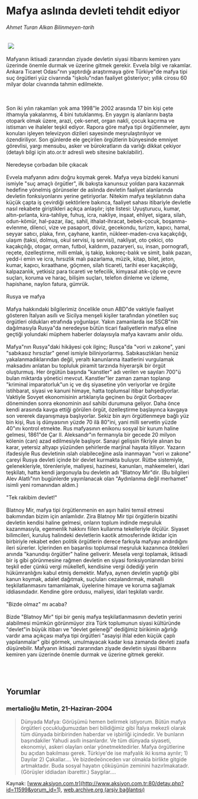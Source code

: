 # Mafya aslında devleti tehdit ediyor

*Ahmet Turan Alkan Bilinmeyen-tarih*

<div>
 <font>
  <img border="0" height="1" src="/web/20050119204934im_/http://www.aksiyon.com.tr/images/blank.gif"/>
 </font>
 <font class="content">
  <p>
   <img border="0" hspace="5" src="http://web.archive.org/web/20050119204934im_/http://www.aksiyon.com.tr/resim/497/22.jpg" vspace="5"/>
  </p>
 </font>
 <font class="content">
  Mafyanın iktisadi zararından ziyade devletin siyasi itibarını kemiren yanı üzerinde önemle durmak ve üzerine gitmek gerekir. Evvela bilgi ve rakamlar. Ankara Ticaret Odası"nın yaptırdığı araştırmaya göre Türkiye"de mafya tipi suç örgütleri yüz civarında "işkolu"ndan faaliyet gösteriyor; yıllık cirosu 60 milyar dolar civarında tahmin edilmekte.
  <br>
  </br>
 </font>
 <br/>
 <p>
  <font class="content">
   Son iki yılın rakamları yok ama 1998"le 2002 arasında 17 bin kişi çete ithamıyla yakalanmış, 4 bini tutuklanmış. En yaygın iş alanlarını başta otopark olmak üzere, arazi, çek-senet, organ nakli, çocuk kaçırma ve istismarı ve ihaleler teşkil ediyor. Rapora göre mafya tipi örgütlenmeler, aynı konuları işleyen televizyon dizileri sayesinde meşrulaştırılıyor ve özendiriliyor. Son günlerde ele geçirilen örgütlerin bünyesinde emniyet görevlisi, yargı mensubu, asker ve bürokratların da varlığı dikkat çekiyor (detaylı bilgi için ato.or.tr adresli web sitesine bakılabilir).
   <br>
    <br>
     Neredeyse çorbadan bile çıkacak
     <br>
      <br/>
      Evvela mafyanın adını doğru koymak gerek. Mafya veya bizdeki kanuni ismiyle "suç amaçlı örgütler", ilk bakışta kanunsuz yoldan para kazanmak hedefine yönelmiş görünseler de aslında devletin faaliyet alanlarında devletin fonksiyonlarını yerine getiriyorlar. Nitekim mafya teşkilatının daha küçük çapta iş çevirdiği sektörlere bakınca, faaliyet sahası itibariyle devletle nasıl rekabete giriştikleri açıkça anlaşılır; işte listesi: Uyuşturucu, kumar, altın-pırlanta, kira-tahliye, fuhuş, icra, nakliye, inşaat, ehliyet, sigara, silah, odun-kömür, hal-pazar, ilaç, sahil, ithalat-ihracat, bebek-çocuk, boşanma-evlenme, dilenci, vize ve pasaport, döviz, gecekondu, turizm, kapıcı, hamal, seyyar satıcı, plaka, fırın, çayhane, kantin, nükleer-maden-cıva kaçakçılığı, ulaşım (taksi, dolmuş, okul servisi, iş servisi), nakliyat, oto çekici, oto kaçakçılığı, otogar, orman, futbol, kaldırım, pazaryeri, su, insan, pornografi, reçete, özelleştirme, milli emlak, iş takip, kokoreç-balık ve simit, balık pazarı, yedd-i emin ve icra, hırsızlık malı pazarlama, müzik, kitap, bilet, jeton, kumar, kapıcı, kıraathane, göçmen, silah ticareti, tarihi eser kaçakçılığı, kalpazanlık, yetkisiz para ticareti ve tefecilik, kimyasal atık-çöp ve çevre suçları, koruma ve haraç, bilişim suçları, telefon dinleme ve izleme, hapishane, naylon fatura, gümrük.
      <br/>
      <br/>
      Rusya ve mafya
      <br/>
      <br/>
      Mafya hakkındaki bilgilerimiz öncelikle onun ABD"de vaktiyle faaliyet gösteren İtalyan asıllı ve Sicilya menşeli kişiler tarafından yönetilen suç örgütleri oldukları etrafında yoğunlaşır. Yakın zamanlarda ise SSCB"nin dağılmasıyla Rusya"da neredeyse bütün ticari faaliyetlerin mafya eline geçtiği yolundaki müphem haberler dolayısıyla mafya kavramı anılır oldu.
      <br/>
      <br/>
      Mafya"nın Rusya"daki hikâyesi çok ilginç; Rusça"da "vori vı zakone", yani "sabıkasız hırsızlar" genel ismiyle biliniyorlarmış. Sabıkasızlıkları henüz yakalanmadıklarından değil, yeraltı kanunlarına itaatlerini vurgulamak maksadını anlatan bu topluluk piramit tarzında hiyerarşik bir örgüt oluşturmuş. Her örgütün başında "kanstler" adı verilen ve sayıları 700"ü bulan miktarda yönetici mevcut. Kanstler"ler zaman zaman toplanıp "kriminal imparatorluk"un iç ve dış siyasetine yön veriyorlar ve örgüte istihbarat, siyasi ve kanuni himaye, hatta toplumsal itibar bahşediyorlar. Vaktiyle Sovyet ekonomisinin artıklarıyla geçinen bu örgüt Gorbaçev döneminden sonra ekonominin asıl sahibi durumuna geliyor. Daha önce kendi arasında kavga ettiği görülen örgüt, özelleştirme başlayınca kavgaya son vererek dayanışmaya başlıyorlar. Sekiz bin ayrı örgütlenmeye bağlı yüz bin kişi, Rus iş dünyasının yüzde 70 ilâ 80"ini, yani milli servetin yüzde 40"ını kontrol etmekte. Rus mafyasının enikonu sosyal bir kurum haline gelmesi, 1861"de Çar II. Aleksandr"ın fermanıyla bir gecede 20 milyon kölenin (can) azad edilmesiyle başlıyor. Sanayi gelişsin fikriyle alınan bu karar, yetersiz altyapı yüzünden şehirlerde marjinal hayata itiliyor. Yazarın ifadesiyle Rus devletinin ıslah olabileceğine asla inanmayan "vori vı zakone" çareyi Rusya devleti içinde bir devlet kurmakta buluyor. Rütbe sistemiyle, gelenekleriyle, törenleriyle, maliyesi, hazinesi, kanunları, mahkemeleri, idari teşkilatı, hatta kendi jargonuyla bu devletin adı "Blatnoy Mir"dir. (Bu bilgileri Alev Alatlı"nın bugünlerde yayınlanacak olan "Aydınlanma değil merhamet" isimli yeni romanından aldım.)
      <br/>
      <br/>
      "Tek rakibim devlet!"
      <br/>
      <br/>
      Blatnoy Mir, mafya tipi örgütlenmenin en aşırı halini temsil etmesi bakımından bizim için anlamlıdır. Zira Blatnoy Mir tipi örgütlerin bizatihi devletin kendisi haline gelmesi, onların toplum indinde meşruluk kazanmasıyla, egemenlik hakkını fiilen kullanma tekelleriyle ölçülür. Siyaset bilimcileri, kuruluş halindeki devletlerin kaotik atmosferinde iktidar için birbiriyle rekabet eden politik örgütlerin derece farkıyla mafyayı andırdığını ileri sürerler. İçlerinden en başarılısı toplumsal meşruluk kazanınca ötekileri anında "kanundışı örgütler" haline geliverir. Mesela vergi toplamak, iktisadi bir iş gibi görünmesine rağmen devletin en siyasi fonksiyonlarından birini teşkil eder çünkü vergi mükellefi, kendisine vergi ödediği yerin hükümranlığını kabul etmiş demektir. Mafya, aynen devletin yaptığı gibi kanun koymak, adalet dağıtmak, suçluları cezalandırmak, mahalli teşkilatlanmasını tamamlamak, üyelerine himaye ve koruma sağlamak iddiasındadır. Kendine göre ordusu, maliyesi, idari teşkilatı vardır.
      <br/>
      <br/>
      "Bizde olmaz" mı acaba?
      <br/>
      <br/>
      Bizde "Blatnoy Mir" tipi bir geniş mafya teşkilatlanmasının devletin yerini alabilmesi mümkün görünmüyor zira Türk toplumunun siyasi kültüründe "devlet"in büyük itibarı ve "devlet geleneği" dediğimiz birikimin ağırlığı vardır ama açıkçası mafya tipi örgütleri "asayişi ihlal eden küçük çaplı yapılanmalar" gibi görmek, umulmayacak kadar kısa zamanda devleti zaafa düşürebilir. Mafyanın iktisadi zararından ziyade devletin siyasi itibarını kemiren yanı üzerinde önemle durmak ve üzerine gitmek gerekir.
      <br/>
     </br>
    </br>
   </br>
  </font>
 </p>
</div>


## Yorumlar

### mertalioğlu Metin, 21-Haziran-2004
> Dünyada Mafya: 
> Görüşümü hemen belirmek istiyorum. Bütün mafya örgütleri çocukluğumuzdan beri bilidiğimiz gibi İtalya mekezli olarak tüm dünyada biribirinden haberdar ve işbirliği içindedir. Ve bunların başındakiler Yahudi asıllı insanlardır. Ve tüm dünyada siyaseti, ekonomiyi, askeri olayları onlar yönetmektedirler. Mafya örgütlerine bu açıdan bakılması gerek. Türkiye'de ise mafyalık iki kısma ayrılır; 1) Dayılar 2) Çakallar.... Ve bizdedeönceden var olmakla birlikte gitgide artmaktadır. Buda  sosyal hayatın çöküşünün zeminini hazırlmakatadr.  (Görüşler iddiadan ibarettir.)                                             Saygılar....

Kaynak: [www.aksiyon.com.tr](http://www.aksiyon.com.tr:80/detay.php?id=11599&yorum_id=1), [web.archive.org (arşiv bağlantısı)](http://web.archive.org/web/20050119204934/http://www.aksiyon.com.tr:80/detay.php?id=11599&yorum_id=1)
